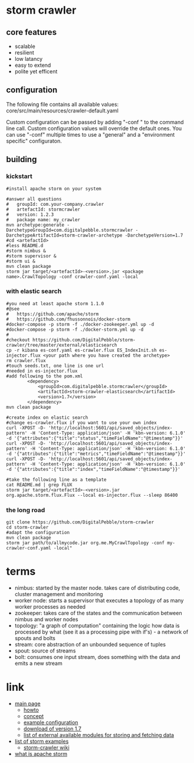 # storm crawler

## core features

* scalable
* resilient
* low latancy
* easy to extend
* polite yet efficent

## configuration

The following file contains all available values:
core/src/main/resources/crawler-default.yaml

Custom configuration can be passed by adding "-conf <path to the file>" to the command line call.
Custom configuration values will override the default ones.
You can use "-conf" multiple times to use a "general" and a "environment specific" configuraton.

## building

### kickstart

```
#install apache storm on your system

#answer all questions
#   groupId: com.your-company.crawler
#   artefactId: stormcrawler
#   version: 1.2.3
#   package name: my_crawler
mvn archetype:generate -DarchetypeGroupId=com.digitalpebble.stormcrawler -DarchetypeArtifactId=storm-crawler-archetype -DarchetypeVersion=1.7
#cd <artefactId>
#less README.d
#storm nimbus &
#storm supervisor &
#storm ui &
mvn clean package
storm jar target/<artefactId>-<version>.jar <package name>.CrawlTopology -conf crawler-conf.yaml -local
```

### with elastic search

```
#you need at least apache storm 1.1.0
#@see
#   https://github.com/apache/storm
#   https://github.com/fhussonnois/docker-storm
#docker-compose -p storm -f ./docker-zookeeper.yml up -d
#docker-compose -p storm -f ./docker-storm.yml up -d
#
#checkout https://github.com/DigitalPebble/storm-crawler/tree/master/external/elasticsearch
cp -r kibana es-conf.yaml es-crawler.flux ES_IndexInit.sh es-injector.flux <your path where you have created the archetype>
rm crawler.flux
#touch seeds.txt, one line is one url
#needed in es-injector.flux
#add following to the pom.xml
        <dependency>
            <groupId>com.digitalpebble.stormcrawler</groupId>
            <artifactId>storm-crawler-elasticsearch</artifactId>
            <version>1.7</version>
        </dependency>
mvn clean package

#create index on elastic search
#change es-crawler.flux if you want to use your own index
curl -XPOST -D- 'http://localhost:5601/api/saved_objects/index-pattern' -H 'Content-Type: application/json' -H 'kbn-version: 6.1.0'  -d '{"attributes":{"title":"status","timeFieldName":"@timestamp"}}'
curl -XPOST -D- 'http://localhost:5601/api/saved_objects/index-pattern' -H 'Content-Type: application/json' -H 'kbn-version: 6.1.0'  -d '{"attributes":{"title":"metrics","timeFieldName":"@timestamp"}}'
curl -XPOST -D- 'http://localhost:5601/api/saved_objects/index-pattern' -H 'Content-Type: application/json' -H 'kbn-version: 6.1.0'  -d '{"attributes":{"title":"index","timeFieldName":"@timestamp"}}'

#take the following line as a template
cat README.md | grep FLUX
storm jar target/<artefactId>-<version>.jar  org.apache.storm.flux.Flux --local es-injector.flux --sleep 86400
```

### the long road

```
git clone https://github.com/DigitalPebble/storm-crawler
cd storm-crawler
#adapt the configuration
mvn clean package
storm jar path/to/allmycode.jar org.me.MyCrawlTopology -conf my-crawler-conf.yaml -local"
```

# terms

* nimbus: started by the master node. takes care of distributing code, cluster management and monitoring
* worker node: starts a supervisor that executes a topology of as many worker processes as needed
* zookeeper: takes care of the states and the communication between nimbus and worker nodes
* topology: "a graph of computation" containing the logic how data is processed by what (see it as a processing pipe with if's) - a network of spouts and bolts
* stream: core abstraction of an unbounded sequence of tuples
* spout: source of streams
* bolt: consumes one input stream, does something with the data and emits a new stream

# link

* [main page](http://stormcrawler.net/)
    * [howto](https://storm.apache.org/releases/current/Tutorial.html)
    * [concept](https://storm.apache.org/releases/current/Concepts.html)
    * [example configuration](https://github.com/DigitalPebble/storm-crawler/wiki/Configuration)
    * [download of version 1.7](https://github.com/DigitalPebble/storm-crawler/releases/tag/1.7)
    * [list of external available modules for storing and fetching data](https://github.com/DigitalPebble/storm-crawler/tree/master/external)
* [list of storm examples](https://github.com/apache/storm/tree/master/examples)
    * [storm-crawler wiki](https://github.com/DigitalPebble/storm-crawler/wiki)
* [what is apache storm](http://storm.apache.org/releases/current/index.html)
